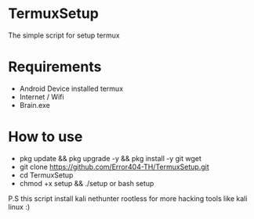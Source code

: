 # TermuxSetup
The simple script for setup termux

# Requirements
  - Android Device installed termux
  - Internet / Wifi
  - Brain.exe

# How to use
  - pkg update && pkg upgrade -y && pkg install -y git wget
  - git clone https://github.com/Error404-TH/TermuxSetup.git
  - cd TermuxSetup
  - chmod +x setup && ./setup or bash setup
  
  P.S this script install kali nethunter rootless for more hacking tools like kali linux :)
